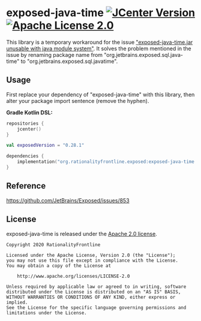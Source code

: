 # exposed-java-time  [![JCenter Version](https://img.shields.io/bintray/v/rationalityfrontline/exposed/exposed-java-time?label=JCenter)](https://bintray.com/rationalityfrontline/exposed/exposed-java-time)  [![Apache License 2.0](https://img.shields.io/github/license/rationalityfrontline/exposed-java-time)](https://github.com/RationalityFrontline/exposed-java-time/blob/master/LICENSE)

This library is a temporary workaround for the issue ["exposed-java-time.jar unusable with java module system"](https://github.com/JetBrains/Exposed/issues/853). 
It solves the problem mentioned in the issue by renaming package name from "org.jetbrains.exposed.sql.java-time" to "org.jetbrains.exposed.sql.javatime".

## Usage

First replace your dependency of "exposed-java-time" with this library, then alter your package import sentence (remove the hyphen).

**Gradle Kotlin DSL:**

```kotlin
repositories {
    jcenter()
}

val exposedVersion = "0.28.1"

dependencies {
    implementation("org.rationalityfrontline.exposed:exposed-java-time:$exposedVersion")
}
```

## Reference

https://github.com/JetBrains/Exposed/issues/853

## License

exposed-java-time is released under the [Apache 2.0 license](https://github.com/RationalityFrontline/exposed-java-time/blob/master/LICENSE).

```
Copyright 2020 RationalityFrontline

Licensed under the Apache License, Version 2.0 (the "License");
you may not use this file except in compliance with the License.
You may obtain a copy of the License at

    http://www.apache.org/licenses/LICENSE-2.0

Unless required by applicable law or agreed to in writing, software
distributed under the License is distributed on an "AS IS" BASIS,
WITHOUT WARRANTIES OR CONDITIONS OF ANY KIND, either express or implied.
See the License for the specific language governing permissions and
limitations under the License.
```